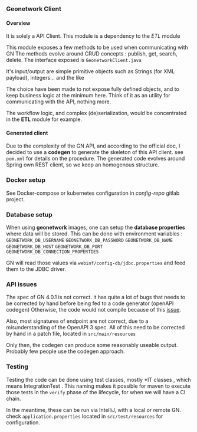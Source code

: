 
### Geonetwork Client
#### Overview
It is solely a API Client. 
This module is a dependency to the *ETL* module

This module exposes a few methods to be used when communicating with GN
The methods evolve around CRUD concepts : publish, get, search, delete.
The interface exposed is `GeonetworkClient.java`

It's input/output are simple primitive objects such as Strings (for XML payload), integers... and the like

The choice have been made to not expose fully defined objects, and to keep business logic at the minimum here.
Think of it as an utility for communicating with the API, nothing more.

The workflow logic, and complex (de)serialization, would be concentrated in the **ETL** module for example. 

#### Generated client
Due to the complexity of the GN API, and according to the official doc, I decided to use a **codegen** to generate the skeleton of this API client.
see `pom.xml` for details on the procedure.
The generated code evolves around Spring own REST client, so we keep an homogenous structure.

### Docker setup
See Docker-compose or kubernetes configuration in *config-repo* gitlab project.

### Database setup
When using **geonetwork** images, one can setup the **database properties** where data will be stored.
This can be done with environment variables :
 `GEONETWORK_DB_USERNAME`
 `GEONETWORK_DB_PASSWORD`
 `GEONETWORK_DB_NAME`
 `GEONETWORK_DB_HOST`
 `GEONETWORK_DB_PORT`
 `GEONETWORK_DB_CONNECTION_PROPERTIES`
 
 GN will read those values via `webinf/config-db/jdbc.properties` and feed them to the JDBC driver.
 
### API issues
The spec of GN 4.0.1 is not correct. it has quite a lot of bugs that needs to be corrected by hand
before being fed to a code generator (openAPI codegen)
Otherwise, the code would not compile because of this 
[issue](https://github.com/geonetwork/core-geonetwork/issues/5171).

Also, most signatures of endpoint are not correct, due to a misunderstanding of the OpenAPI 3 spec.
All of this need to be corrected by hand in a patch file, located in `src/main/resources`

Only then, the codegen can produce some reasonably useable output.
Probably few people use the codegen approach. 

### Testing
Testing the code can be done using test classes, mostly *IT classes , which means IntegrationTest .
This naming makes it possible for maven to execute those tests in the `verify` phase of the lifecycle, for when we will have a CI chain.

In the meantime, these can be run via IntelliJ, with a local or remote GN. check `application.properties` located in `src/test/resources` for configuration.
 